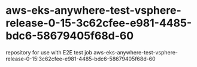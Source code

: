 # aws-eks-anywhere-test-vsphere-release-0-15-3c62cfee-e981-4485-bdc6-58679405f68d-60
repository for use with E2E test job aws-eks-anywhere-test-vsphere-release-0-15:3c62cfee-e981-4485-bdc6-58679405f68d-60

